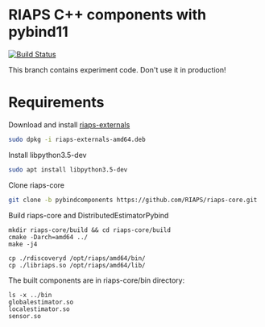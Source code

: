 # RIAPS C++ components with pybind11

[![Build Status](https://travis-ci.com/RIAPS/riaps-core.svg?token=pyUEeBLkG7FqiYPhyfxp&branch=master)](https://travis-ci.com/RIAPS/riaps-core)

This branch contains experiment code. Don't use it in production!

# Requirements

Download and install [riaps-externals](https://github.com/RIAPS/riaps-externals/releases/tag/0.7.3)

```sh
sudo dpkg -i riaps-externals-amd64.deb
```

Install libpython3.5-dev

```sh
sudo apt install libpython3.5-dev
```

Clone riaps-core

```sh
git clone -b pybindcomponents https://github.com/RIAPS/riaps-core.git
```

Build riaps-core and DistributedEstimatorPybind

```
mkdir riaps-core/build && cd riaps-core/build
cmake -Darch=amd64 ../
make -j4

cp ./rdiscoveryd /opt/riaps/amd64/bin/
cp ./libriaps.so /opt/riaps/amd64/lib/
```

The built components are in riaps-core/bin directory:

```
ls -x ../bin
globalestimator.so
localestimator.so
sensor.so 
```


